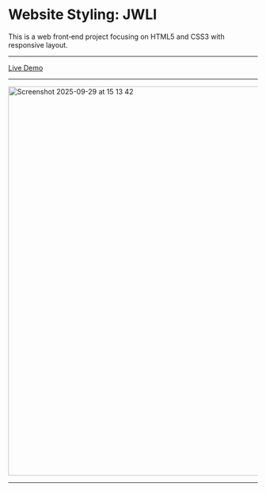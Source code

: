 # Website Styling: JWLI

This is a web front‑end project focusing on HTML5 and CSS3 with responsive layout.

---
[Live Demo](https://angelbelroth.github.io/web-jwli/jwli/index.html)

---

<img width="1600" height="785" alt="Screenshot 2025-09-29 at 15 13 42" src="https://github.com/user-attachments/assets/60e9addf-0d73-4da4-b41b-3326ec8f6180" />

---
